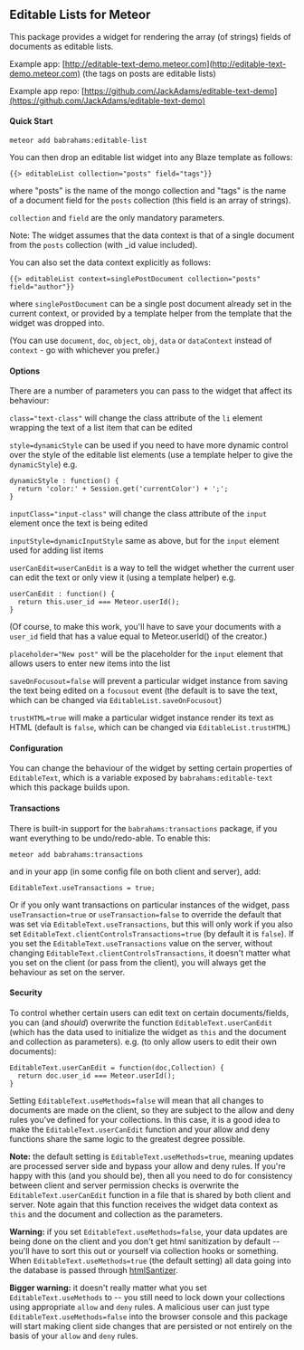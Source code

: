 Editable Lists for Meteor
-------------------------

This package provides a widget for rendering the array (of strings) fields of documents as editable lists.

Example app: [http://editable-text-demo.meteor.com](http://editable-text-demo.meteor.com) (the tags on posts are editable lists)

Example app repo: [https://github.com/JackAdams/editable-text-demo](https://github.com/JackAdams/editable-text-demo)

#### Quick Start

	meteor add babrahams:editable-list

You can then drop an editable list widget into any Blaze template as follows:

	{{> editableList collection="posts" field="tags"}}
	
where "posts" is the name of the mongo collection and "tags" is the name of a document field for the `posts` collection (this field is an array of strings).

`collection` and `field` are the only mandatory parameters.

Note: The widget assumes that the data context is that of a single document from the `posts` collection (with _id value included).

You can also set the data context explicitly as follows:

    {{> editableList context=singlePostDocument collection="posts" field="author"}}

where `singlePostDocument` can be a single post document already set in the current context, or provided by a template helper from the template that the widget was dropped into.

(You can use `document`, `doc`, `object`, `obj`, `data` or `dataContext` instead of `context` - go with whichever you prefer.)

#### Options

There are a number of parameters you can pass to the widget that affect its behaviour:

`class="text-class"` will change the class attribute of the `li` element wrapping the text of a list item that can be edited

`style=dynamicStyle` can be used if you need to have more dynamic control over the style of the editable list elements (use a template helper to give the `dynamicStyle`) e.g.
	
	dynamicStyle : function() {
	  return 'color:' + Session.get('currentColor') + ';';
	} 

`inputClass="input-class"` will change the class attribute of the `input` element once the text is being edited

`inputStyle=dynamicInputStyle` same as above, but for the `input` element used for adding list items

`userCanEdit=userCanEdit` is a way to tell the widget whether the current user can edit the text or only view it (using a template helper) e.g.
	
	userCanEdit : function() {
	  return this.user_id === Meteor.userId();
	}

(Of course, to make this work, you'll have to save your documents with a `user_id` field that has a value equal to Meteor.userId() of the creator.)

`placeholder="New post"` will be the placeholder for the `input` element that allows users to enter new items into the list

`saveOnFocusout=false` will prevent a particular widget instance from saving the text being edited on a `focusout` event (the default is to save the text, which can be changed via `EditableList.saveOnFocusout`)

`trustHTML=true` will make a particular widget instance render its text as HTML (default is `false`, which can be changed via `EditableList.trustHTML`)

#### Configuration

You can change the behaviour of the widget by setting certain properties of `EditableText`, which is a variable exposed by `babrahams:editable-text` which this package builds upon.

#### Transactions

There is built-in support for the `babrahams:transactions` package, if you want everything to be undo/redo-able. To enable this:

	meteor add babrahams:transactions

and in your app (in some config file on both client and server), add:

	EditableText.useTransactions = true;

Or if you only want transactions on particular instances of the widget, pass `useTransaction=true` or `useTransaction=false` to override the default that was set via `EditableText.useTransactions`, but this will only work if you also set `EditableText.clientControlsTransactions=true` (by default it is `false`). If you set the `EditableText.useTransactions` value on the server, without changing `EditableText.clientControlsTransactions`, it doesn't matter what you set on the client (or pass from the client), you will always get the behaviour as set on the server.

#### Security

To control whether certain users can edit text on certain documents/fields, you can (and _should_) overwrite the function `EditableText.userCanEdit` (which has the data used to initialize the widget as `this` and the document and collection as parameters).  e.g. (to only allow users to edit their own documents):

	EditableText.userCanEdit = function(doc,Collection) {
	  return doc.user_id === Meteor.userId();
	}

Setting `EditableText.useMethods=false` will mean that all changes to documents are made on the client, so they are subject to the allow and deny rules you've defined for your collections.  In this case, it is a good idea to make the `EditableText.userCanEdit` function and your allow and deny functions share the same logic to the greatest degree possible.

__Note:__ the default setting is `EditableText.useMethods=true`, meaning updates are processed server side and bypass your allow and deny rules. If you're happy with this (and you should be), then all you need to do for consistency between client and server permission checks is overwrite the `EditableText.userCanEdit` function in a file that is shared by both client and server.  Note again that this function receives the widget data context as `this` and the document and collection as the parameters.

__Warning:__ if you set `EditableText.useMethods=false`, your data updates are being done on the client and you don't get html sanitization by default -- you'll have to sort this out or yourself via collection hooks or something. When `EditableText.useMethods=true` (the default setting) all data going into the database is passed through [htmlSantizer](https://github.com/punkave/sanitize-html).

__Bigger warning:__ it doesn't really matter what you set `EditableText.useMethods` to -- you still need to lock down your collections using appropriate `allow` and `deny` rules. A malicious user can just type `EditableText.useMethods=false` into the browser console and this package will start making client side changes that are persisted or not entirely on the basis of your `allow` and `deny` rules.